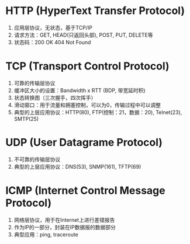 # HTTP (HyperText Transfer Protocol)
1. 应用层协议，无状态，基于TCP/IP
2. 请求方法：GET, HEAD(只返回头部), POST, PUT, DELETE等
3. 状态码：200 OK  404 Not Found

# TCP (Transport Control Protocol)
1. 可靠的传输层协议
2. 缓冲区大小的设置：Bandwidth x RTT (BDP, 带宽延时积)
3. 状态转换图（三次握手，四次挥手）
4. 滑动窗口：用于流量和拥塞控制，可以为0，传输过程中可以调整
5. 典型的上层应用协议：HTTP(80), FTP(控制：21，数据：20), Telnet(23), SMTP(25)

# UDP (User Datagrame Protocol)
1. 不可靠的传输层协议
2. 典型的上层应用协议：DNS(53), SNMP(161), TFTP(69)

# ICMP (Internet Control Message Protocol)
1. 网络层协议，用于在Internet上进行差错报告
2. 作为IP的一部分，封装在IP数据报的数据部分
2. 典型应用：ping, traceroute
